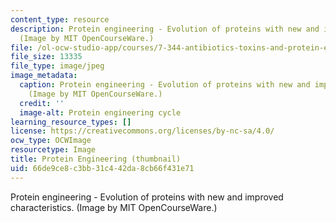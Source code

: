 ```yaml
---
content_type: resource
description: Protein engineering - Evolution of proteins with new and improved characteristics.
  (Image by MIT OpenCourseWare.)
file: /ol-ocw-studio-app/courses/7-344-antibiotics-toxins-and-protein-engineering-spring-2007/66de9ce8c3bb31c442da8cb66f431e71_7-344s07-th.jpg
file_size: 13335
file_type: image/jpeg
image_metadata:
  caption: Protein engineering - Evolution of proteins with new and improved characteristics.
    (Image by MIT OpenCourseWare.)
  credit: ''
  image-alt: Protein engineering cycle
learning_resource_types: []
license: https://creativecommons.org/licenses/by-nc-sa/4.0/
ocw_type: OCWImage
resourcetype: Image
title: Protein Engineering (thumbnail)
uid: 66de9ce8-c3bb-31c4-42da-8cb66f431e71
---
```

Protein engineering - Evolution of proteins with new and improved characteristics. (Image by MIT OpenCourseWare.)